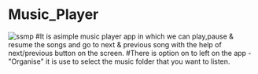# Music_Player  
![ssmp](https://github.com/yashnehra17/Music_Player/assets/84937726/2a6bbea5-9092-475d-aa16-129ad4a43fea)
#It is asimple music player app in which we can play,pause & resume the songs and go to next & previous song with the help of next/previous button on the screen.
#There is option on to left on the app -"Organise" it is use to select the music folder that you want to listen.
